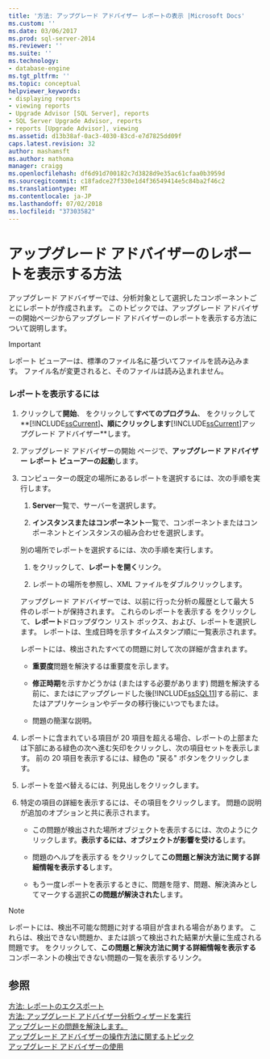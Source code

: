 ```yaml
---
title: '方法: アップグレード アドバイザー レポートの表示 |Microsoft Docs'
ms.custom: ''
ms.date: 03/06/2017
ms.prod: sql-server-2014
ms.reviewer: ''
ms.suite: ''
ms.technology:
- database-engine
ms.tgt_pltfrm: ''
ms.topic: conceptual
helpviewer_keywords:
- displaying reports
- viewing reports
- Upgrade Advisor [SQL Server], reports
- SQL Server Upgrade Advisor, reports
- reports [Upgrade Advisor], viewing
ms.assetid: d13b38af-0ac3-4030-83cd-e7d7825dd09f
caps.latest.revision: 32
author: mashamsft
ms.author: mathoma
manager: craigg
ms.openlocfilehash: df6d91d700182c7d3828d9e35ac61cfaa0b3959d
ms.sourcegitcommit: c18fadce27f330e1d4f36549414e5c84ba2f46c2
ms.translationtype: MT
ms.contentlocale: ja-JP
ms.lasthandoff: 07/02/2018
ms.locfileid: "37303582"
---
```

# <a name="how-to-view-an-upgrade-advisor-report"></a>アップグレード アドバイザーのレポートを表示する方法
  アップグレード アドバイザーでは、分析対象として選択したコンポーネントごとにレポートが作成されます。 このトピックでは、アップグレード アドバイザーの開始ページからアップグレード アドバイザーのレポートを表示する方法について説明します。  
  
> [!IMPORTANT]  
>  レポート ビューアーは、標準のファイル名に基づいてファイルを読み込みます。 ファイル名が変更されると、そのファイルは読み込まれません。  
  
### <a name="to-view-a-report"></a>レポートを表示するには  
  
1.  クリックして**開始**、 をクリックして**すべてのプログラム**、 をクリックして**[!INCLUDE[ssCurrent](../../includes/sscurrent-md.md)]**、順にクリックします**[!INCLUDE[ssCurrent](../../includes/sscurrent-md.md)]アップグレード アドバイザー**します。  
  
2.  アップグレード アドバイザーの開始 ページで、**アップグレード アドバイザー レポート ビューアーの起動**します。  
  
3.  コンピューターの既定の場所にあるレポートを選択するには、次の手順を実行します。  
  
    1.  **Server**一覧で、サーバーを選択します。  
  
    2.  **インスタンスまたはコンポーネント**一覧で、コンポーネントまたはコンポーネントとインスタンスの組み合わせを選択します。  
  
     別の場所でレポートを選択するには、次の手順を実行します。  
  
    1.  をクリックして、**レポートを開く**リンク。  
  
    2.  レポートの場所を参照し、XML ファイルをダブルクリックします。  
  
     アップグレード アドバイザーでは、以前に行った分析の履歴として最大 5 件のレポートが保持されます。 これらのレポートを表示する をクリックして、**レポート**ドロップダウン リスト ボックス、および、レポートを選択します。 レポートは、生成日時を示すタイムスタンプ順に一覧表示されます。  
  
     レポートには、検出されたすべての問題に対して次の詳細が含まれます。  
  
    -   **重要度**問題を解決するは重要度を示します。  
  
    -   **修正時期**を示すかどうかは (またはする必要があります) 問題を解決する前に、またはにアップグレードした後[!INCLUDE[ssSQL11](../../includes/sssql11-md.md)]する前に、またはアプリケーションやデータの移行後にいつでもまたは。  
  
    -   問題の簡潔な説明。  
  
4.  レポートに含まれている項目が 20 項目を超える場合、レポートの上部または下部にある緑色の次へ進む矢印をクリックし、次の項目セットを表示します。 前の 20 項目を表示するには、緑色の "戻る" ボタンをクリックします。  
  
5.  レポートを並べ替えるには、列見出しをクリックします。  
  
6.  特定の項目の詳細を表示するには、その項目をクリックします。 問題の説明が追加のオプションと共に表示されます。  
  
    -   この問題が検出された場所オブジェクトを表示するには、次のようにクリックします。**表示するには、オブジェクトが影響を受ける**します。  
  
    -   問題のヘルプを表示する をクリックして**この問題と解決方法に関する詳細情報を表示する**します。  
  
    -   もう一度レポートを表示するときに、問題を隠す、問題、解決済みとしてマークする選択**この問題が解決された**します。  
  
> [!NOTE]  
>  レポートには、検出不可能な問題に対する項目が含まれる場合があります。 これらは、検出できない問題か、または誤って検出された結果が大量に生成される問題です。 をクリックして、**この問題と解決方法に関する詳細情報を表示する**コンポーネントの検出できない問題の一覧を表示するリンク。  
  
## <a name="see-also"></a>参照  
 [方法: レポートのエクスポート](../../../2014/sql-server/install/how-to-export-reports.md)   
 [方法: アップグレード アドバイザー分析ウィザードを実行](../../../2014/sql-server/install/how-to-run-the-upgrade-advisor-analysis-wizard.md)   
 [アップグレードの問題を解決します。](../../../2014/sql-server/install/resolving-upgrade-issues.md)   
 [アップグレード アドバイザーの操作方法に関するトピック](../../../2014/sql-server/install/upgrade-advisor-how-to-topics.md)   
 [アップグレード アドバイザーの使用](../../../2014/sql-server/install/working-with-upgrade-advisor.md)  
  
  
